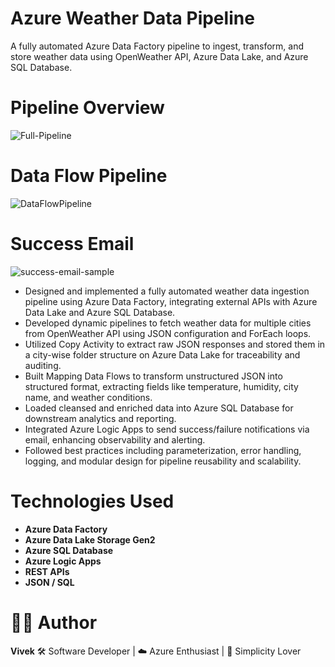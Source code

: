 # Azure Weather Data Pipeline
A fully automated Azure Data Factory pipeline to ingest, transform, and store weather data using OpenWeather API, Azure Data Lake, and Azure SQL Database.

# Pipeline Overview
![Full-Pipeline](https://github.com/user-attachments/assets/eca01e8d-cad0-4460-bd46-7d6c7552633d)

# Data Flow Pipeline
![DataFlowPipeline](https://github.com/user-attachments/assets/d917de4f-a7b2-49fe-b3dd-450215fccaf3)

# Success Email
![success-email-sample](https://github.com/user-attachments/assets/52453b54-bc2c-434b-a290-5d672966afee)

- Designed and implemented a fully automated weather data ingestion pipeline using Azure Data Factory, integrating external APIs with Azure Data Lake and Azure SQL Database.
- Developed dynamic pipelines to fetch weather data for multiple cities from OpenWeather API using JSON configuration and ForEach loops.
- Utilized Copy Activity to extract raw JSON responses and stored them in a city-wise folder structure on Azure Data Lake for traceability and auditing.
- Built Mapping Data Flows to transform unstructured JSON into structured format, extracting fields like temperature, humidity, city name, and weather conditions.
- Loaded cleansed and enriched data into Azure SQL Database for downstream analytics and reporting.
- Integrated Azure Logic Apps to send success/failure notifications via email, enhancing observability and alerting.
- Followed best practices including parameterization, error handling, logging, and modular design for pipeline reusability and scalability.

# Technologies Used
- **Azure Data Factory**
- **Azure Data Lake Storage Gen2**
- **Azure SQL Database**
- **Azure Logic Apps**
- **REST APIs**
- **JSON / SQL**

# 👨‍💻 Author

**Vivek**
🛠️ Software Developer | ☁️ Azure Enthusiast | 💙 Simplicity Lover
